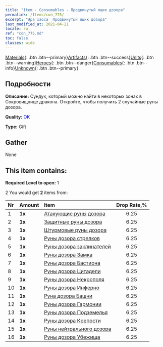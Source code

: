 ```yaml
---
title: "Item - Consumables - Продвинутый ящик дозора"
permalink: /Items/con_775/
excerpt: "Эра хаоса  Продвинутый ящик дозора"
last_modified_at: 2021-04-21
locale: ru
ref: "con_775.md"
toc: false
classes: wide
---
```

 [Materials](/ru/Items/){: .btn .btn--primary}[Artifacts](/ru/Items/Artifacts/){: .btn .btn--success}[Units](/ru/Items/Units/){: .btn .btn--warning}[Heroes](/ru/Items/Heroes/){: .btn .btn--danger}[Consumables](/ru/Items/Consumables/){: .btn .btn--info}[Unknown](/ru/Items/Unknown/){: .btn .btn--primary}

## Подробности
 **Описание:** Сундук, который можно найти в некоторых зонах в Сокровищнице дракона. Откройте, чтобы получить 2 случайные руны дозора.

 **Quality:** <span style="color: #0000CD">OK</span>

 **Type:** Gift

## Gather

  None

## This item contains:

 **Required Level to open:** 1

 2 You would get **2** items  from:

  | Nr | Amount |     Item    | Drop Rate,% |
  |:---|:-------|:------------|:---------:|
  | 1 |  **1x** | [Атакующие руны дозора](/ru/Items/con_734/) | 6.25 | 
  | 2 |  **1x** | [Защитные руны дозора](/ru/Items/con_739/) | 6.25 | 
  | 3 |  **1x** | [Штурмовые руны дозора](/ru/Items/con_741/) | 6.25 | 
  | 4 |  **1x** | [Руны дозора стрелков](/ru/Items/con_742/) | 6.25 | 
  | 5 |  **1x** | [Руны дозора заклинателей](/ru/Items/con_746/) | 6.25 | 
  | 6 |  **1x** | [Руны дозора Замка](/ru/Items/con_752/) | 6.25 | 
  | 7 |  **1x** | [Руны дозора Бастиона](/ru/Items/con_753/) | 6.25 | 
  | 8 |  **1x** | [Руны дозора Цитадели](/ru/Items/con_754/) | 6.25 | 
  | 9 |  **1x** | [Руны дозора Некрополя](/ru/Items/con_755/) | 6.25 | 
  | 10 |  **1x** | [Руны дозора Инферно](/ru/Items/con_777/) | 6.25 | 
  | 11 |  **1x** | [Руна дозора Башни](/ru/Items/con_785/) | 6.25 | 
  | 12 |  **1x** | [Руны дозора Гармонии](/ru/Items/con_791/) | 6.25 | 
  | 13 |  **1x** | [Руны дозора Подземелья](/ru/Items/con_792/) | 6.25 | 
  | 14 |  **1x** | [Руны дозора Крепости](/ru/Items/con_818/) | 6.25 | 
  | 15 |  **1x** | [Руны нейтрального дозора](/ru/Items/con_869/) | 6.25 | 
  | 16 |  **1x** | [Руны дозора Убежища](/ru/Items/con_868/) | 6.25 | 
